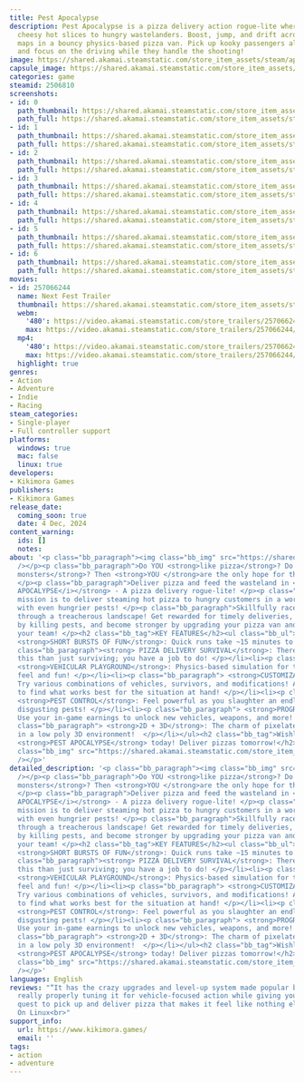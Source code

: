 ```yaml
---
title: Pest Apocalypse
description: Pest Apocalypse is a pizza delivery action rogue-lite where you deliver
  cheesy hot slices to hungry wastelanders. Boost, jump, and drift across different
  maps in a bouncy physics-based pizza van. Pick up kooky passengers along the way
  and focus on the driving while they handle the shooting!
image: https://shared.akamai.steamstatic.com/store_item_assets/steam/apps/2506810/header.jpg?t=1730917984
capsule_image: https://shared.akamai.steamstatic.com/store_item_assets/steam/apps/2506810/2e6045acab6ed64cc1d0143c7d659da101bf387c/capsule_231x87.jpg?t=1730917984
categories: game
steamid: 2506810
screenshots:
- id: 0
  path_thumbnail: https://shared.akamai.steamstatic.com/store_item_assets/steam/apps/2506810/ss_28516977c7cc277b4b134a4d8c8503cfd94044a8.600x338.jpg?t=1730917984
  path_full: https://shared.akamai.steamstatic.com/store_item_assets/steam/apps/2506810/ss_28516977c7cc277b4b134a4d8c8503cfd94044a8.1920x1080.jpg?t=1730917984
- id: 1
  path_thumbnail: https://shared.akamai.steamstatic.com/store_item_assets/steam/apps/2506810/ss_94c26e6abb8b381ba2bfd4ae5647409a7d68982d.600x338.jpg?t=1730917984
  path_full: https://shared.akamai.steamstatic.com/store_item_assets/steam/apps/2506810/ss_94c26e6abb8b381ba2bfd4ae5647409a7d68982d.1920x1080.jpg?t=1730917984
- id: 2
  path_thumbnail: https://shared.akamai.steamstatic.com/store_item_assets/steam/apps/2506810/ss_8ee6c7a7b30a7255ef9462f6fd0f0f76fd6840da.600x338.jpg?t=1730917984
  path_full: https://shared.akamai.steamstatic.com/store_item_assets/steam/apps/2506810/ss_8ee6c7a7b30a7255ef9462f6fd0f0f76fd6840da.1920x1080.jpg?t=1730917984
- id: 3
  path_thumbnail: https://shared.akamai.steamstatic.com/store_item_assets/steam/apps/2506810/ss_298a4da30e129c7291e75bf181c5ccb865382c61.600x338.jpg?t=1730917984
  path_full: https://shared.akamai.steamstatic.com/store_item_assets/steam/apps/2506810/ss_298a4da30e129c7291e75bf181c5ccb865382c61.1920x1080.jpg?t=1730917984
- id: 4
  path_thumbnail: https://shared.akamai.steamstatic.com/store_item_assets/steam/apps/2506810/ss_bd5bf55478c36983c80a8f81c47a4a21d5ec699b.600x338.jpg?t=1730917984
  path_full: https://shared.akamai.steamstatic.com/store_item_assets/steam/apps/2506810/ss_bd5bf55478c36983c80a8f81c47a4a21d5ec699b.1920x1080.jpg?t=1730917984
- id: 5
  path_thumbnail: https://shared.akamai.steamstatic.com/store_item_assets/steam/apps/2506810/ss_614c540b59a8a1ce0ca2f9012c39ce11b0a0801e.600x338.jpg?t=1730917984
  path_full: https://shared.akamai.steamstatic.com/store_item_assets/steam/apps/2506810/ss_614c540b59a8a1ce0ca2f9012c39ce11b0a0801e.1920x1080.jpg?t=1730917984
- id: 6
  path_thumbnail: https://shared.akamai.steamstatic.com/store_item_assets/steam/apps/2506810/ss_439846ebecdc8f3f18ff107b66f66b3aa5a957a6.600x338.jpg?t=1730917984
  path_full: https://shared.akamai.steamstatic.com/store_item_assets/steam/apps/2506810/ss_439846ebecdc8f3f18ff107b66f66b3aa5a957a6.1920x1080.jpg?t=1730917984
movies:
- id: 257066244
  name: Next Fest Trailer
  thumbnail: https://shared.akamai.steamstatic.com/store_item_assets/steam/apps/257066244/dd4c38a07fcb35069f37212b9daf0a03391e3547/movie_600x337.jpg?t=1729289932
  webm:
    '480': https://video.akamai.steamstatic.com/store_trailers/257066244/movie480_vp9.webm?t=1729289932
    max: https://video.akamai.steamstatic.com/store_trailers/257066244/movie_max_vp9.webm?t=1729289932
  mp4:
    '480': https://video.akamai.steamstatic.com/store_trailers/257066244/movie480.mp4?t=1729289932
    max: https://video.akamai.steamstatic.com/store_trailers/257066244/movie_max.mp4?t=1729289932
  highlight: true
genres:
- Action
- Adventure
- Indie
- Racing
steam_categories:
- Single-player
- Full controller support
platforms:
  windows: true
  mac: false
  linux: true
developers:
- Kikimora Games
publishers:
- Kikimora Games
release_date:
  coming_soon: true
  date: 4 Dec, 2024
content_warning:
  ids: []
  notes:
about: '<p class="bb_paragraph"><img class="bb_img" src="https://shared.akamai.steamstatic.com/store_item_assets/steam/apps/2506810/extras/gif_large_gameplay.gif?t=1730917984"
  /></p><p class="bb_paragraph">Do YOU <strong>like pizza</strong>? Do YOU <strong>hate
  monsters</strong>? Then <strong>YOU </strong>are the only hope for the hungry wastelanders!
  </p><p class="bb_paragraph">Deliver pizza and feed the wasteland in <strong><i>PEST
  APOCALYPSE</i></strong> - A pizza delivery rogue-lite! </p><p class="bb_paragraph">Your
  mission is to deliver steaming hot pizza to hungry customers in a world infested
  with even hungrier pests! </p><p class="bb_paragraph">Skillfully race your vehicle
  through a treacherous landscape! Get rewarded for timely deliveries, collect XP
  by killing pests, and become stronger by upgrading your pizza van and leveling up
  your team! </p><h2 class="bb_tag">KEY FEATURES</h2><ul class="bb_ul"><li><p class="bb_paragraph">
  <strong>SHORT BURSTS OF FUN</strong>: Quick runs take ~15 minutes to complete! </p></li><li><p
  class="bb_paragraph"><strong> PIZZA DELIVERY SURVIVAL</strong>: There is more to
  this than just surviving; you have a job to do! </p></li><li><p class="bb_paragraph">
  <strong>VEHICULAR PLAYGROUND</strong>: Physics-based simulation for the best driving
  feel and fun! </p></li><li><p class="bb_paragraph"> <strong>CUSTOMIZATION</strong>:
  Try various combinations of vehicles, survivors, and modifications! Adapt and experiment
  to find what works best for the situation at hand! </p></li><li><p class="bb_paragraph">
  <strong>PEST CONTROL</strong>: Feel powerful as you slaughter an endless horde of
  disgusting pests! </p></li><li><p class="bb_paragraph"> <strong>PROGRESSION</strong>:
  Use your in-game earnings to unlock new vehicles, weapons, and more! </p></li><li><p
  class="bb_paragraph"> <strong>2D + 3D</strong>: The charm of pixelated 2D sprites
  in a low poly 3D environment!  </p></li></ul><h2 class="bb_tag">Wishlist and follow
  <strong>PEST APOCALYPSE</strong> today! Deliver pizzas tomorrow!</h2><p class="bb_paragraph"><img
  class="bb_img" src="https://shared.akamai.steamstatic.com/store_item_assets/steam/apps/2506810/extras/content_showcase.gif?t=1730917984"
  /></p>'
detailed_description: '<p class="bb_paragraph"><img class="bb_img" src="https://shared.akamai.steamstatic.com/store_item_assets/steam/apps/2506810/extras/gif_large_gameplay.gif?t=1730917984"
  /></p><p class="bb_paragraph">Do YOU <strong>like pizza</strong>? Do YOU <strong>hate
  monsters</strong>? Then <strong>YOU </strong>are the only hope for the hungry wastelanders!
  </p><p class="bb_paragraph">Deliver pizza and feed the wasteland in <strong><i>PEST
  APOCALYPSE</i></strong> - A pizza delivery rogue-lite! </p><p class="bb_paragraph">Your
  mission is to deliver steaming hot pizza to hungry customers in a world infested
  with even hungrier pests! </p><p class="bb_paragraph">Skillfully race your vehicle
  through a treacherous landscape! Get rewarded for timely deliveries, collect XP
  by killing pests, and become stronger by upgrading your pizza van and leveling up
  your team! </p><h2 class="bb_tag">KEY FEATURES</h2><ul class="bb_ul"><li><p class="bb_paragraph">
  <strong>SHORT BURSTS OF FUN</strong>: Quick runs take ~15 minutes to complete! </p></li><li><p
  class="bb_paragraph"><strong> PIZZA DELIVERY SURVIVAL</strong>: There is more to
  this than just surviving; you have a job to do! </p></li><li><p class="bb_paragraph">
  <strong>VEHICULAR PLAYGROUND</strong>: Physics-based simulation for the best driving
  feel and fun! </p></li><li><p class="bb_paragraph"> <strong>CUSTOMIZATION</strong>:
  Try various combinations of vehicles, survivors, and modifications! Adapt and experiment
  to find what works best for the situation at hand! </p></li><li><p class="bb_paragraph">
  <strong>PEST CONTROL</strong>: Feel powerful as you slaughter an endless horde of
  disgusting pests! </p></li><li><p class="bb_paragraph"> <strong>PROGRESSION</strong>:
  Use your in-game earnings to unlock new vehicles, weapons, and more! </p></li><li><p
  class="bb_paragraph"> <strong>2D + 3D</strong>: The charm of pixelated 2D sprites
  in a low poly 3D environment!  </p></li></ul><h2 class="bb_tag">Wishlist and follow
  <strong>PEST APOCALYPSE</strong> today! Deliver pizzas tomorrow!</h2><p class="bb_paragraph"><img
  class="bb_img" src="https://shared.akamai.steamstatic.com/store_item_assets/steam/apps/2506810/extras/content_showcase.gif?t=1730917984"
  /></p>'
languages: English
reviews: "“It has the crazy upgrades and level-up system made popular by Vampire Survivors,
  really properly tuning it for vehicle-focused action while giving you a constant
  quest to pick up and deliver pizza that makes it feel like nothing else. Great fun.”<br>Gaming
  On Linux<br>"
support_info:
  url: https://www.kikimora.games/
  email: ''
tags:
- action
- adventure
---
```


